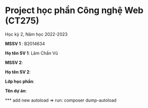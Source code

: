 # Project học phần Công nghệ Web (CT275)

Học kỳ 2, Năm học 2022-2023

**MSSV 1** : B2014634

**Họ tên SV 1**: Lâm Chấn Vũ

**MSSV 2**:

**Họ tên SV 2**:

**Lớp học phần**:

**Tên dự án**:




*** add new autoload => run: composer dump-autoload 